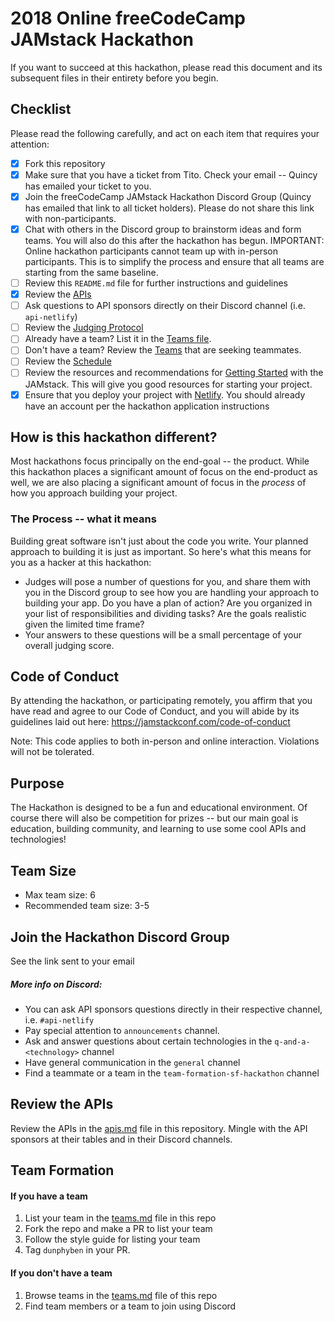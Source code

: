 # 2018 Online freeCodeCamp JAMstack Hackathon

If you want to succeed at this hackathon, please read this document and its subsequent files in their entirety before you begin.

## Checklist
Please read the following carefully, and act on each item that requires your attention:

- [x] Fork this repository
- [x] Make sure that you have a ticket from Tito. Check your email -- Quincy has emailed your ticket to you.
- [x] Join the freeCodeCamp JAMstack Hackathon Discord Group (Quincy has emailed that link to all ticket holders). Please do not share this link with non-participants.
- [x] Chat with others in the Discord group to brainstorm ideas and form teams. You will also do this after the hackathon has begun. IMPORTANT: Online hackathon participants cannot team up with in-person participants. This is to simplify the process and ensure that all teams are starting from the same baseline.
- [ ] Review this `README.md` file for further instructions and guidelines
- [x] Review the [APIs](/apis.md)
- [ ] Ask questions to API sponsors directly on their Discord channel (i.e. `api-netlify`)
- [ ] Review the [Judging Protocol](/judging-protocol.md)
- [ ] Already have a team? List it in the [Teams file](/teams.md).
- [ ] Don't have a team? Review the [Teams](/teams.md) that are seeking teammates.
- [ ] Review the [Schedule](/schedule.md)
- [ ] Review the resources and recommendations for [Getting Started](/getting-started.md) with the JAMstack. This will give you good resources for starting your project.
- [x] Ensure that you deploy your project with [Netlify](https://www.netlify.com). You should already have an account per the hackathon application instructions

## How is this hackathon different?

Most hackathons focus principally on the end-goal -- the product. While this hackathon places a significant amount of focus on the end-product as well, we are also placing a significant amount of focus in the *process* of how you approach building your project.

### The Process -- what it means

Building great software isn't just about the code you write. Your planned approach to building it is just as important. So here's what this means for you as a hacker at this hackathon:
* Judges will pose a number of questions for you, and share them with you in the Discord group to see how you are handling your approach to building your app. Do you have a plan of action? Are you organized in your list of responsibilities and dividing tasks? Are the goals realistic given the limited time frame?
* Your answers to these questions will be a small percentage of your overall judging score.


## Code of Conduct
By attending the hackathon, or participating remotely, you affirm that you have read and agree to our Code of Conduct, and you will abide by its guidelines laid out here: https://jamstackconf.com/code-of-conduct  

Note: This code applies to both in-person and online interaction. Violations will not be tolerated.

## Purpose
The Hackathon is designed to be a fun and educational environment. Of course there will also be competition for prizes -- but our main goal is education, building community, and learning to use some cool APIs and technologies!

## Team Size
* Max team size: 6
* Recommended team size: 3-5

## Join the Hackathon Discord Group
See the link sent to your email

##### More info on Discord:
* You can ask API sponsors questions directly in their respective channel, i.e. `#api-netlify`
* Pay special attention to `announcements` channel.
* Ask and answer questions about certain technologies in the `q-and-a-<technology>` channel
* Have general communication in the `general` channel
* Find a teammate or a team in the `team-formation-sf-hackathon` channel

## Review the APIs
Review the APIs in the [apis.md](./apis.md) file in this repository. Mingle with the API sponsors at their tables and in their Discord channels.

## Team Formation
#### If you have a team
1. List your team in the [teams.md](/teams.md) file in this repo
2. Fork the repo and make a PR to list your team
3. Follow the style guide for listing your team
4. Tag `dunphyben` in your PR.

#### If you don't have a team
1. Browse teams in the [teams.md](/teams.md) file of this repo
2. Find team members or a team to join using Discord
